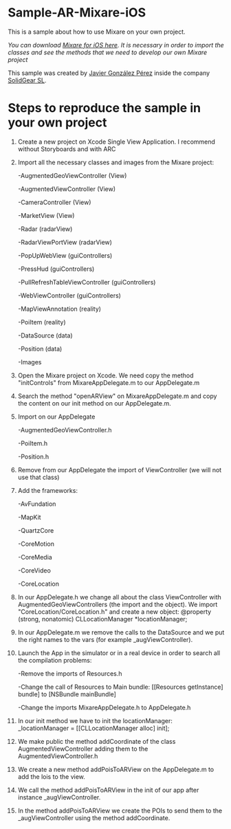 Sample-AR-Mixare-iOS
====================

This is a sample about how to use Mixare on your own project.

*You can download [Mixare for iOS here](https://github.com/mixare/mixare-iphone). It is necessary in order to import the classes and see the methods that we need to develop our own Mixare project*

This sample was created by [Javier González Pérez](http://www.linkedin.com/pub/javier-gonzalez-perez/46/78/385) inside the company [SolidGear SL](http://www.solidgear.es/).


Steps to reproduce the sample in your own project
====================

1.	Create a new project on Xcode Single View Application. I recommend without Storyboards and with ARC

2.	Import all the necessary classes and images from the Mixare project:

	-AugmentedGeoViewController (View)

	-AugmentedViewController (View)

	-CameraController (View)

	-MarketView (View)

	-Radar (radarView)

	-RadarViewPortView (radarView)

	-PopUpWebView (guiControllers)

	-PressHud (guiControllers)

	-PullRefreshTableViewController (guiControllers)

	-WebViewController (guiControllers)

	-MapViewAnnotation (reality)

	-PoiItem (reality)

	-DataSource (data)

	-Position (data)

	-Images

3.	Open the Mixare project on Xcode. We need copy the method "initControls" from MixareAppDelegate.m to our AppDelegate.m

4.	Search the method "openARView" on MixareAppDelegate.m and copy the content on our init method on our AppDelegate.m.

5.	Import on our AppDelegate

	-AugmentedGeoViewController.h
	
	-PoiItem.h

	-Position.h

6.	Remove from our AppDelegate the import of ViewController (we will not use that class)

7.	Add the frameworks:

	-AvFundation
	
	-MapKit

	-QuartzCore

	-CoreMotion

	-CoreMedia

	-CoreVideo

	-CoreLocation

8.	In our AppDelegate.h we change all about the class ViewController with AugmentedGeoViewControllers (the import and the object). We import "CoreLocation/CoreLocation.h" and create a new object:
@property (strong, nonatomic) CLLocationManager *locationManager;

9.	In our AppDelegate.m we remove the calls to the DataSource and we put the right names to the vars (for example _augViewController).

10.	Launch the App in the simulator or in a real device in order to search all the compilation problems:

	-Remove the imports of Resources.h
	
	-Change the call of Resources to Main bundle: [[Resources getInstance] bundle] to [NSBundle mainBundle]

	-Change the imports MixareAppDelegate.h to AppDelegate.h

11.	In our init method we have to init the locationManager: _locationManager = [[CLLocationManager alloc] init];

12.	We make public the method addCoordinate of the class AugmentedViewController adding them to the AugmentedViewController.h

13.	We create a new method addPoisToARView on the AppDelegate.m to add the lois to the view.

14.	We call the method addPoisToARView in the init of our app after instance _augViewController.

15.	In the method addPoisToARView we create the POIs to send them to the _augViewController using the method addCoordinate.